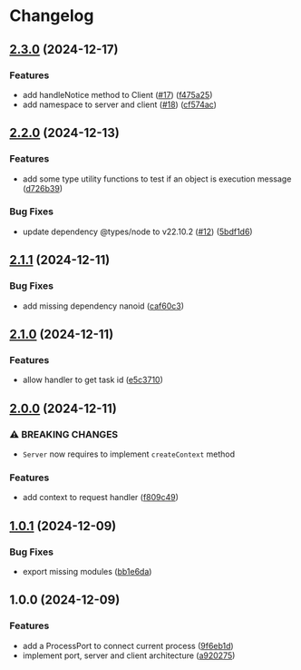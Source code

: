 # Changelog

## [2.3.0](https://github.com/otakustay/ipc/compare/v2.2.0...v2.3.0) (2024-12-17)


### Features

* add handleNotice method to Client ([#17](https://github.com/otakustay/ipc/issues/17)) ([f475a25](https://github.com/otakustay/ipc/commit/f475a250cd01ea13bd5a4f5d9f6321d6284d3701))
* add namespace to server and client ([#18](https://github.com/otakustay/ipc/issues/18)) ([cf574ac](https://github.com/otakustay/ipc/commit/cf574ac18a27ca6c2c70362ee350fe727c698f8b))

## [2.2.0](https://github.com/otakustay/ipc/compare/v2.1.1...v2.2.0) (2024-12-13)


### Features

* add some type utility functions to test if an object is execution message ([d726b39](https://github.com/otakustay/ipc/commit/d726b39a02873b4e32bc5b73c1255e5d0b083ed5))


### Bug Fixes

* update dependency @types/node to v22.10.2 ([#12](https://github.com/otakustay/ipc/issues/12)) ([5bdf1d6](https://github.com/otakustay/ipc/commit/5bdf1d6e7ffbc7c7346f3c269f30bf4ea4860acc))

## [2.1.1](https://github.com/otakustay/ipc/compare/v2.1.0...v2.1.1) (2024-12-11)


### Bug Fixes

* add missing dependency nanoid ([caf60c3](https://github.com/otakustay/ipc/commit/caf60c30d4b554cdb1fc537289b29a99c4f113da))

## [2.1.0](https://github.com/otakustay/ipc/compare/v2.0.0...v2.1.0) (2024-12-11)


### Features

* allow handler to get task id ([e5c3710](https://github.com/otakustay/ipc/commit/e5c3710349ff8bdb3d5b672a9996b142d75f3489))

## [2.0.0](https://github.com/otakustay/ipc/compare/v1.0.1...v2.0.0) (2024-12-11)


### ⚠ BREAKING CHANGES

* `Server` now requires to implement `createContext` method

### Features

* add context to request handler ([f809c49](https://github.com/otakustay/ipc/commit/f809c491587bce2e6e7255b5792eca71e3ff5d9c))

## [1.0.1](https://github.com/otakustay/ipc/compare/v1.0.0...v1.0.1) (2024-12-09)


### Bug Fixes

* export missing modules ([bb1e6da](https://github.com/otakustay/ipc/commit/bb1e6daa698c1ed6104414aafaf789efb0ed3190))

## 1.0.0 (2024-12-09)


### Features

* add a ProcessPort to connect current process ([9f6eb1d](https://github.com/otakustay/ipc/commit/9f6eb1de5854be0be0a57e8992cf38e2d1d5b687))
* implement port, server and client architecture ([a920275](https://github.com/otakustay/ipc/commit/a9202752e4109cfe0b82ddb2cf48d10f28a47bf4))
